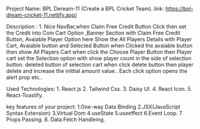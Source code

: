Project Name: BPL Deream-11 (Create a BPL Cricket Team).
link: https://bpl-dream-cricket-11.netlify.app/

Description : 1. Nice NavBar,when Claim Free Credit Button Click then set the Credit into Coin Cart Option ,Banner Section with Claim Free Credit Button, Avaiable Player Option here Show the All Players Details with Player Cart, Avaiable button and Selected Button when Clicked the avaiable button then show All Players Cart when click the Choose Player Button then Player cart set the Selection option with show player count in the side of selection button. deleted button of selection cart when click delete button then player delete and increase the inittial amount value.. Each click option opens the alert prop etc..

Used Technologies: 1. React js 2. Tailwind Css. 3. Daisy UI. 4. React Icon. 5. React-Toastify.

key features of your project:
1.One-way Data Binding
2.JSX(JavaScript Syntax Extension)
3.Virtual Dom
4.useState
5.useeffect
6.Event Loop.
7 Props Passing. 8. Data Fetch Handleing.
